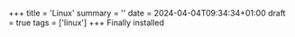 +++
title = 'Linux'
summary = ''
date = 2024-04-04T09:34:34+01:00
draft = true
tags = ['linux']
+++
Finally installed
